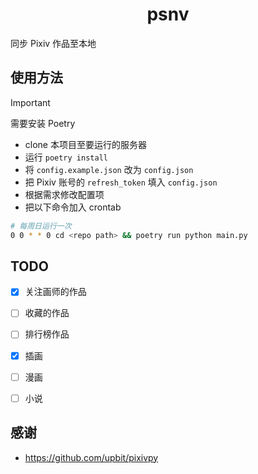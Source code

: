 <h1 align="center">psnv</h1>

同步 Pixiv 作品至本地

## 使用方法

> [!IMPORTANT]
> 需要安装 Poetry

- clone 本项目至要运行的服务器
- 运行 `poetry install`
- 将 `config.example.json` 改为 `config.json`
- 把 Pixiv 账号的 `refresh_token` 填入 `config.json`
- 根据需求修改配置项
- 把以下命令加入 crontab

```bash
# 每周日运行一次
0 0 * * 0 cd <repo path> && poetry run python main.py
```

## TODO
- [x] 关注画师的作品
- [ ] 收藏的作品
- [ ] 排行榜作品
- [x] 插画
- [ ] 漫画
- [ ] 小说


## 感谢
- https://github.com/upbit/pixivpy